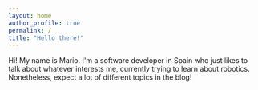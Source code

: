 ```yaml
---
layout: home
author_profile: true
permalink: /
title: "Hello there!"
---
```


Hi! My name is Mario. I'm a software developer in Spain who just likes to talk about whatever interests me, currently trying to learn about robotics. Nonetheless, expect a lot of different topics in the blog!
